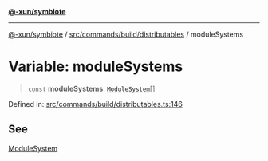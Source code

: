 [**@-xun/symbiote**](../../../../../README.md)

***

[@-xun/symbiote](../../../../../README.md) / [src/commands/build/distributables](../README.md) / moduleSystems

# Variable: moduleSystems

> `const` **moduleSystems**: [`ModuleSystem`](../enumerations/ModuleSystem.md)[]

Defined in: [src/commands/build/distributables.ts:146](https://github.com/Xunnamius/symbiote/blob/62837922680f523ceb73c316fc4e6bbfb810fc1f/src/commands/build/distributables.ts#L146)

## See

[ModuleSystem](../enumerations/ModuleSystem.md)
